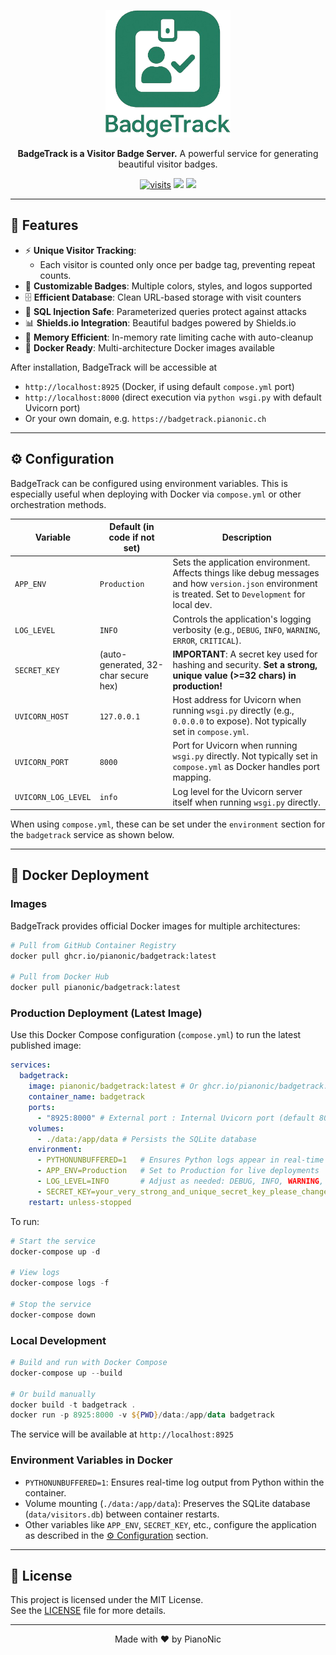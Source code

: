 <p align="center">
  <img src="assets/logo.png" width="200" alt="BadgeTrack Logo" />
</p>
<p align="center">
  <strong>BadgeTrack is a Visitor Badge Server.</strong>
  A powerful service for generating beautiful visitor badges.
</p>
<p align="center">
  <a href="https://github.com/PianoNic/BadgeTrack"><img src="https://badgetrack.pianonic.ch/badge?tag=badge-track&label=visits&color=237e61&style=flat" alt="visits" /></a>
  <a href="https://badgetrack.pianonic.ch/"><img src="https://img.shields.io/badge/Create%20Badge-badgetrack.pianonic.ch-237e61.svg"/></a>
  <a href="#-installation"><img src="https://img.shields.io/badge/Self--Host-Instructions-237e61.svg" /></a>
</p>

---

## 🚀 Features

- ⚡ **Unique Visitor Tracking**:  
  - Each visitor is counted only once per badge tag, preventing repeat counts.
- 🎨 **Customizable Badges**: Multiple colors, styles, and logos supported
- 🗄️ **Efficient Database**: Clean URL-based storage with visit counters
- 🔐 **SQL Injection Safe**: Parameterized queries protect against attacks
- 📊 **Shields.io Integration**: Beautiful badges powered by Shields.io
- 💾 **Memory Efficient**: In-memory rate limiting cache with auto-cleanup
- 🐳 **Docker Ready**: Multi-architecture Docker images available

After installation, BadgeTrack will be accessible at  
- `http://localhost:8925` (Docker, if using default `compose.yml` port)  
- `http://localhost:8000` (direct execution via `python wsgi.py` with default Uvicorn port)  
- Or your own domain, e.g. `https://badgetrack.pianonic.ch`

---

## ⚙️ Configuration

BadgeTrack can be configured using environment variables. This is especially useful when deploying with Docker via `compose.yml` or other orchestration methods.

| Variable                    | Default (in code if not set)          | Description                                                                                                |
| --------------------------- | ------------------------------------- | ---------------------------------------------------------------------------------------------------------- |
| `APP_ENV`                   | `Production`                          | Sets the application environment. Affects things like debug messages and how `version.json` environment is treated. Set to `Development` for local dev.    |
| `LOG_LEVEL`                 | `INFO`                                | Controls the application's logging verbosity (e.g., `DEBUG`, `INFO`, `WARNING`, `ERROR`, `CRITICAL`).       |
| `SECRET_KEY`                | (auto-generated, 32-char secure hex)  | **IMPORTANT**: A secret key used for hashing and security. **Set a strong, unique value (>=32 chars) in production!**   |
| `UVICORN_HOST`              | `127.0.0.1`                           | Host address for Uvicorn when running `wsgi.py` directly (e.g., `0.0.0.0` to expose). Not typically set in `compose.yml`. |
| `UVICORN_PORT`              | `8000`                                | Port for Uvicorn when running `wsgi.py` directly. Not typically set in `compose.yml` as Docker handles port mapping. |                            |
| `UVICORN_LOG_LEVEL`         | `info`                                | Log level for the Uvicorn server itself when running `wsgi.py` directly.                                     |

When using `compose.yml`, these can be set under the `environment` section for the `badgetrack` service as shown below.

---
## 🐳 Docker Deployment

### Images

BadgeTrack provides official Docker images for multiple architectures:

```bash
# Pull from GitHub Container Registry
docker pull ghcr.io/pianonic/badgetrack:latest

# Pull from Docker Hub
docker pull pianonic/badgetrack:latest
```

### Production Deployment (Latest Image)

Use this Docker Compose configuration (`compose.yml`) to run the latest published image:

```yaml
services:
  badgetrack:
    image: pianonic/badgetrack:latest # Or ghcr.io/pianonic/badgetrack:latest
    container_name: badgetrack
    ports:
      - "8925:8000" # External port : Internal Uvicorn port (default 8000)
    volumes:
      - ./data:/app/data # Persists the SQLite database
    environment:
      - PYTHONUNBUFFERED=1   # Ensures Python logs appear in real-time
      - APP_ENV=Production   # Set to Production for live deployments
      - LOG_LEVEL=INFO       # Adjust as needed: DEBUG, INFO, WARNING, ERROR, CRITICAL
      - SECRET_KEY=your_very_strong_and_unique_secret_key_please_change_me # IMPORTANT: Set a strong, unique key!
    restart: unless-stopped
```

To run:

```powershell
# Start the service
docker-compose up -d

# View logs
docker-compose logs -f

# Stop the service
docker-compose down
```

### Local Development

```powershell
# Build and run with Docker Compose
docker-compose up --build

# Or build manually
docker build -t badgetrack .
docker run -p 8925:8000 -v ${PWD}/data:/app/data badgetrack
```

The service will be available at `http://localhost:8925`

### Environment Variables in Docker

- `PYTHONUNBUFFERED=1`: Ensures real-time log output from Python within the container.
- Volume mounting (`./data:/app/data`): Preserves the SQLite database (`data/visitors.db`) between container restarts.
- Other variables like `APP_ENV`, `SECRET_KEY`, etc., configure the application as described in the [⚙️ Configuration](#️-configuration) section.

---

## 📜 License

This project is licensed under the MIT License.  
See the [LICENSE](LICENSE) file for more details.

---

<p align="center">Made with ❤️ by PianoNic</p>
